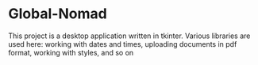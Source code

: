 # Global-Nomad
This project is a desktop application written in tkinter. Various libraries are used here: working with dates and times, uploading documents in pdf format, working with styles, and so on
